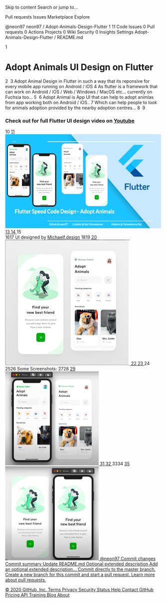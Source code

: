 Skip to content
Search or jump to…

Pull requests
Issues
Marketplace
Explore
 
@neon97 
neon97
/
Adopt-Animals-Design-Flutter
1
11
 Code
 Issues 0
 Pull requests 0 Actions
 Projects 0
 Wiki
 Security 0
 Insights
 Settings
Adopt-Animals-Design-Flutter
/
README.md
 

1
# Adopt Animals UI Design on Flutter
2
​
3
Adopt Animal Design in Flutter in such a way that its reponsive for every mobile app running on Android / iOS 
4
As flutter is a framework that can work on Android / iOS / Web / Windows / MacOS etc...  currently on Fuchsia too...
5
​
6
Adopt Animal is App UI that can help to adopt animlas from app working both on Android / iOS..
7
Which can help people to look for animals adoption provided by the nearby adoption centres...
8
​
9
<h3>Check out for full Flutter UI design video on <a class="github-button" href="https://www.youtube.com/channel/UCRhmjCnvOgULTzEFe-Jpfdw">Youtube</a></h3> 
10
<a href="https://youtu.be/kd1CLYLymbI">
11
<img src="https://github.com/neon97/Adopt-Animals-Design-Flutter/blob/master/screenshots/thumbnail.png?raw=true"  width="500"
12
     height="300">
13
</img>
14
</a>
15
<br>
16
​
17
UI designed by <a class="github-button" href="https://www.instagram.com/michaelf.design/">Michaelf.design</a>
18
​
19
<a href="https://www.instagram.com/p/B_Ky8yBAb1b/">
20
<img src="https://github.com/neon97/Adopt-Animals-Design-Flutter/blob/master/screenshots/design.png?raw=true"  width="400"
21
     height="400">
22
</img>
23
</a>
24
<br>
25
​
26
Some Screenshots:
27
​
28
<a href="https://youtu.be/kd1CLYLymbI">
29
<img src="https://github.com/neon97/Adopt-Animals-Design-Flutter/blob/master/screenshots/2page.png?raw=true"  width="300"
30
     height="300">
31
</img>
32
</a>
33
​
34
<a href="https://youtu.be/kd1CLYLymbI">
35
<img src="https://github.com/neon97/Adopt-Animals-Design-Flutter/blob/master/screenshots/1page.png?raw=true"  width="300"
36
     height="300">
@neon97
Commit changes
Commit summary
Update README.md
Optional extended description
Add an optional extended description…
 Commit directly to the master branch.
 Create a new branch for this commit and start a pull request. Learn more about pull requests.
 
© 2020 GitHub, Inc.
Terms
Privacy
Security
Status
Help
Contact GitHub
Pricing
API
Training
Blog
About

